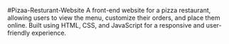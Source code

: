 #Pizaa-Resturant-Website
A front-end website for a pizza restaurant, allowing users to view the menu, customize their orders, and place them online. Built using HTML, CSS, and JavaScript for a responsive and user-friendly experience.

